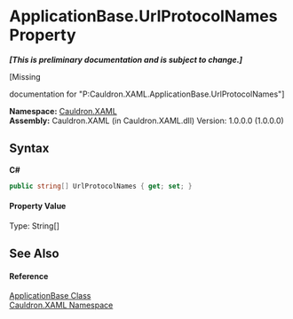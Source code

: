 # ApplicationBase.UrlProtocolNames Property 
 _**\[This is preliminary documentation and is subject to change.\]**_

\[Missing <summary> documentation for "P:Cauldron.XAML.ApplicationBase.UrlProtocolNames"\]

**Namespace:**&nbsp;<a href="N_Cauldron_XAML">Cauldron.XAML</a><br />**Assembly:**&nbsp;Cauldron.XAML (in Cauldron.XAML.dll) Version: 1.0.0.0 (1.0.0.0)

## Syntax

**C#**<br />
``` C#
public string[] UrlProtocolNames { get; set; }
```


#### Property Value
Type: String[]

## See Also


#### Reference
<a href="T_Cauldron_XAML_ApplicationBase">ApplicationBase Class</a><br /><a href="N_Cauldron_XAML">Cauldron.XAML Namespace</a><br />